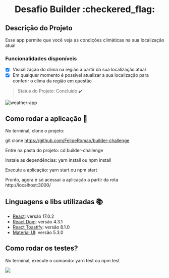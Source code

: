 <h1 align="center">Desafio Builder :checkered_flag:</h1>

## Descrição do Projeto

<p align="justify">Esse app permite que você veja as condições climáticas na sua localização atual</p>

### Funcionalidades disponíveis

- [x] Visualização do clima na região a partir da sua localização atual
- [x] Em qualquer momento é possível atualizar a sua localização para conferir o clima da região em questão

> Status do Projeto: Concluido :heavy_check_mark:

![weather-app](https://user-images.githubusercontent.com/29839394/150547596-987f9ea8-f079-4f4e-a5b5-ff1f302bb3f1.jpeg)

## Como rodar a aplicação :dizzy:

No terminal, clone o projeto:

git clone https://github.com/FelipeRomao/builder-challenge

Entre na pasta do projeto:
cd builder-challenge

Instale as dependências:
yarn install ou npm install

Execute a aplicação:
yarn start ou npm start

Pronto, agora é só acessar a aplicação a partir da rota http://localhost:3000/

## Linguagens e libs utilizadas :books:

- [React](https://reactjs.org/): versão 17.0.2
- [React Dom](https://reactjs.org/): versão 4.3.1
- [React Toastify](https://github.com/fkhadra/react-toastify): versão 8.1.0
- [Material UI](https://mui.com/): versão 5.3.0

## Como rodar os testes?

No terminal, execute o comando:
yarn test ou npm test

<img src="https://img.shields.io/static/v1?label=react&message=framework&color=blue&style=for-the-badge&logo=REACT"/>
